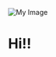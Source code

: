 <img src="https://search.pstatic.net/common/?src=http%3A%2F%2Fcafefiles.naver.net%2FMjAyMDAyMDVfMTI3%2FMDAxNTgwODg4NTE5Nzg2.ioxYI__aQx3f7Cv84hRPZ7r6kg4NTwUofUyWUAeUMDIg.eJFg90LPXLUctCZcq_oICj0E3YBapNwty3BC0niGmKUg.GIF%2F%25C2%25F7%25B0%25A1%25BF%25EE%25B5%25A5.gif&type=sc960_832_gif" alt="My Image">

<h1>Hi!!</h1>
